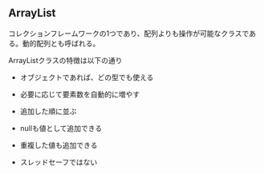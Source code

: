 ## ArrayList

コレクションフレームワークの1つであり、配列よりも操作が可能なクラスである。動的配列とも呼ばれる。

ArrayListクラスの特徴は以下の通り

* オブジェクトであれば、どの型でも使える

* 必要に応じて要素数を自動的に増やす

* 追加した順に並ぶ

* nullも値として追加できる

* 重複した値も追加できる

* スレッドセーフではない
